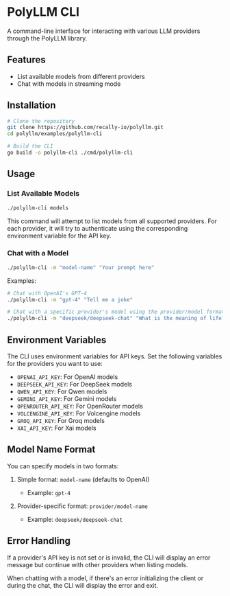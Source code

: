 # PolyLLM CLI

A command-line interface for interacting with various LLM providers through the PolyLLM library.

## Features

- List available models from different providers
- Chat with models in streaming mode

## Installation

```bash
# Clone the repository
git clone https://github.com/recally-io/polyllm.git
cd polyllm/examples/polyllm-cli

# Build the CLI
go build -o polyllm-cli ./cmd/polyllm-cli
```

## Usage

### List Available Models

```bash
./polyllm-cli models
```

This command will attempt to list models from all supported providers. For each provider, it will try to authenticate using the corresponding environment variable for the API key.

### Chat with a Model

```bash
./polyllm-cli -m "model-name" "Your prompt here"
```

Examples:
```bash
# Chat with OpenAI's GPT-4
./polyllm-cli -m "gpt-4" "Tell me a joke"

# Chat with a specific provider's model using the provider/model format
./polyllm-cli -m "deepseek/deepseek-chat" "What is the meaning of life?"
```

## Environment Variables

The CLI uses environment variables for API keys. Set the following variables for the providers you want to use:

- `OPENAI_API_KEY`: For OpenAI models
- `DEEPSEEK_API_KEY`: For DeepSeek models
- `QWEN_API_KEY`: For Qwen models
- `GEMINI_API_KEY`: For Gemini models
- `OPENROUTER_API_KEY`: For OpenRouter models
- `VOLCENGINE_API_KEY`: For Volcengine models
- `GROQ_API_KEY`: For Groq models
- `XAI_API_KEY`: For Xai models

## Model Name Format

You can specify models in two formats:

1. Simple format: `model-name` (defaults to OpenAI)
   - Example: `gpt-4`

2. Provider-specific format: `provider/model-name`
   - Example: `deepseek/deepseek-chat`

## Error Handling

If a provider's API key is not set or is invalid, the CLI will display an error message but continue with other providers when listing models.

When chatting with a model, if there's an error initializing the client or during the chat, the CLI will display the error and exit.
